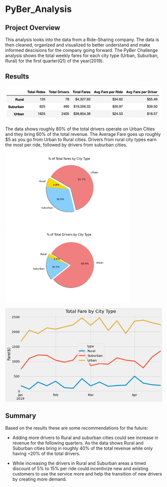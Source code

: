# PyBer_Analysis

## Project Overview
This analysis looks into the data from a Ride-Sharing company. The data is then cleaned, organized and visualized to better understand and make informed descisions for the company going forward. The PyBer Challenge analysis shows the total weekly fares for each city type (Urban, Suburban, Rural) for the first quarter(Q1) of the year(2019).



## Results
<img src="analysis/pyber_sum_df.png" width="500"> 

The data shows roughly 80% of the total drivers operate on Urban Cities and they bring 60% of the total revenue. The Average Fare goes up roughly $5 as you go from Urban to Rural cities. Drivers from rural city types earn the most per ride, followed by drivers from suburban cities. 

<img src="analysis/Fig5.png" width="400"> <img src="analysis/Fig7.png" width="400">

<img src="analysis/PyBer_fare_sum.png" width="600">



## Summary
Based on the results these are some recommendations for the future:
- Adding more drivers to Rural and suburban cities could see increase in revenue for the following quarters. As the data shows Rural and Suburban cities bring in roughly 40% of the total revenue while only having ~20% of the total drivers. 
 
- While increasing the drivers in Rural and Suburban areas a timed discount of 5% to 15% per ride could incentivize new and existing customers to use the service more and help the transition of new drivers by creating more demand. 
